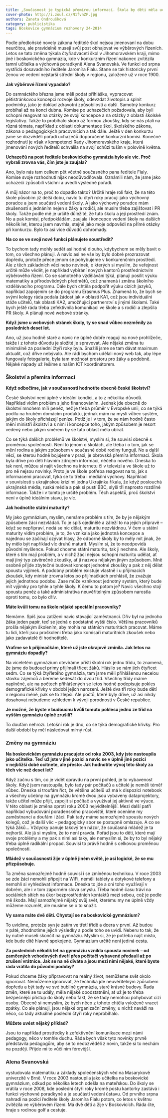 ```yaml
---
title: „Současnost je typická přemírou informací. Škola by děti měla učit, co s nimi,“ říká budoucí ředitelka gymnázia Alena Svanovská 
cover-photo: http://i.zoul.cz/N1fvnZF.jpg
authors: Žaneta Ondroušková
category: publicistika
tags: Boskovice gymnázium rozhovory 24-2014 
---
```


Podle předloňské novely zákona ředitelé škol nejsou jmenovaní na dobu neurčitou, ale pravidelně musejí svůj post obhajovat ve výběrových řízeních. Letos se tato změna týkala čtyřiadvaceti škol v Jihomoravském kraji, mimo jiné i boskovického gymnázia, kde v konkurzním řízení nakonec zvítězila tamní učitelka a výchovná poradkyně Alena Svanovská. Ve funkci od srpna vystřídá dosavadního ředitele Jaromíra Fialu. Stane se tak historicky první ženou ve vedení nejstarší střední školy v regionu, založené už v roce 1900.

**Jak výběrové řízení vypadalo?**

Do osmnáctého března jsme měli podat přihlášku, vypracovat pětistránkovou koncepci rozvoje školy, odevzdat životopis a splnit podmínky, jako je doklad zdravotní způsobilosti a další. Samotný konkurz probíhal až na konci dubna. Komise po uchazečích požadovala, aby byli schopni reagovat na otázky ze svojí koncepce a na otázky z oblasti školské legislativy. Takže to probíhalo skoro až formou zkoušky, kdy se nás ptali na různá témata, například z oblasti dokumentace škol, školského zákona, zákona o pedagogických pracovnících a tak dále. Ještě v den konkurzu jsme se dozvěděli pořadí uchazečů doporučené konkurzní komisí. Konečné rozhodnutí je však v kompetenci Rady Jihomoravského kraje, která jmenování nových ředitelů schválila na svojí schůzi tuším v polovině května.

**Uchazečů na post ředitele boskovického gymnázia bylo ale víc. Proč vybrali zrovna vás, čím jste je zaujala?**

Ano, bylo nás tam celkem pět včetně současného pana ředitele Fialy. Komise svoje rozhodnutí nijak neodůvodňovala. Oznámili nám, že jsme jako uchazeči způsobilí všichni a uvedli výsledné pořadí.

A můj názor na to, proč to dopadlo takto? Určitě hraje roli fakt, že na této škole působím již delší dobu, navíc tu čtyři roky pracuji jako výchovný poradce a jsem součástí vedení školy. A jako výchovný poradce mám zkušenosti s jednáním nejen s žáky a rodiči, ale musím třeba zajišťovat i PR školy. Takže podle mě je určitě důležité, že tuto školu a její prostředí znám. No a pak komisi, předpokládám, zaujala i koncepce vedení školy na dalších několik let, kterou jsem navrhla, stejně jako moje odpovědi na přímé otázky při konkurzu. Bylo to asi více důvodů dohromady. 

**Na co se ve svojí nové funkci plánujete soustředit?**

To bychom tady mohly sedět asi hodně dlouho, kdybychom se měly bavit o tom, co všechno plánuji. A navíc asi ne vše by bylo dobré prozrazovat dopředu, protože přece jenom se pohybujeme v konkurenčním prostředí. Ale z těch základních věcí nebo novinek, o kterých si myslím, že veřejnost určitě může vědět, je například vybírání nových kantorů prostřednictvím výběrového řízení. Co se samotného vzdělávání týká, plánuji posílit výuku matematiky a přírodovědných předmětů, což znamená i změnu školního vzdělávacího programu. Dále bych chtěla podpořit výuku cizích jazyků, například zapojením se do programu Erasmus Plus. Znamená to, že bych se svými kolegy ráda podala žádost jak v oblasti KA1, což jsou individuální stáže učitelů, tak oblasti KA2, umožňující partnerství s jinými školami. Také bych ještě ráda třeba zefektivnila komunikaci ve škole a s rodiči a zlepšila PR školy. A plánuji nové webové stránky.

**Když jsme u webových stránek školy, ty se snad vůbec nezměnily za posledních deset let.**

Ano, už jsou hodně staré a navíc ne úplně dobře reagují na nové prohlížeče, takže i z tohoto důvodu je složité je spravovat. Ale nějaká změna tu minimálně za poslední čtyři roky byla. Snažili jsme se tam dávat maximum aktualit, což dříve nebývalo. Ale rádi bychom udělali nový web tak, aby lépe fungovaly fotogalerie, byla tam možnost prostoru pro žáky a podobně. Nějaké nápady už řešíme s naším ICT koordinátorem.

### Školství a přemíra informací

**Když odbočíme, jak v současnosti hodnotíte obecně české školství?**

České školství není úplně v ideální kondici, a to z několika důvodů. Například vidím problém s jeho financováním. Jednak jde obecně do školství mnohem míň peněz, než je třeba průměr v Evropské unii, co se týká podílu na hrubém domácím produktu, jednak mám na mysli vůbec systém, jakým do školy přicházejí peníze. Potíž je i v tom, že se nám hodně často mění ministři školství a s nimi i koncepce toho, jakým způsobem je resort vedený nebo jakým směrem by se tato oblast měla ubírat. 

Co se týká dalších problémů ve školství, myslím si, že souvisí obecně s proměnou společnosti. Není to jenom o školách, ale třeba i o tom, jak se mění rodina a jakým způsobem v současné době rodiny fungují. No a další věcí, se kterou hodně bojujeme v praxi, je obrovská přemíra informací. Škola byla dříve pro děti hlavním zdrojem informací, něčeho nového. Dneska to tak není, můžou si najít všechno na internetu či v televizi a ve škole už to pro ně nejsou novinky. Proto je ve škole potřeba reagovat na to, jak s informacemi pracovat, týká se to třeba i mediální výchovy. Například v souvislosti s ukrajinskou krizí mi jedna Ukrajinka říkala, že když poslouchá ukrajinská média, ruská média a pak si pustí BBC, slyší tři naprosto rozdílné informace. Takže i v tomto je určitě problém. Těch aspektů, proč školství není v úplně ideálním stavu, je víc.

**Jak hodnotíte státní maturity?**

My jako gymnázium, myslím, nemáme problém s tím, že by je nějakým způsobem žáci nezvládali. To je spíš ojedinělé a záleží to na jejich přípravě – když se nepřipraví, nedá se nic dělat, maturitu nezvládnou. V čem u státní maturity vidím problém, je to, že vznikala jako jednotná koncepce a najednou se začínají ozývat hlasy, že odborné školy by to měly mít jinak, že by mělo být například víc druhů maturit. Myslím si, že to neodpovídá původní myšlence. Pokud chceme státní maturitu, tak ji nechme. Ale školy, které s tím mají problém, a v nichž žáci nejsou schopni maturitu udělat, ať mají jiný typ závěrečné zkoušky, ať ji nazvou nějakým jiným způsobem. Mně osobně přijde zbytečné budovat koncept jednotné zkoušky a pak z něj dělat spoustu výjimek. A podobný problém existuje vlastně i u přijímacích zkoušek, kdy ministr zrovna letos po přijímačkách prohlásil, že zvažuje jejich jednotnou podobu. Zase může vzniknout jednotný systém, který bude mít výjimky pro tyhle a tyhle školy. K čemu to potom je? Navíc všechno stojí spoustu peněz a také administrativa neuvěřitelným způsobem narostla oproti tomu, co bylo dřív.

**Máte kvůli tomu na škole nějaké speciální pracovníky?**

Nemáme. Spíš jsou zatíženi navíc stávající zaměstnanci. Dřív byl na jednoho žáka jeden papír, teď se jedná o podstatně vyšší číslo. Většina pracovníků prošla nějakým školením, aby mohla na státních maturitách pracovat. Máme tu lidi, kteří jsou proškoleni třeba jako komisaři maturitních zkoušek nebo jako zadavatelé či hodnotitelé.

**Vraťme se k přijímačkám, které už jste okrajově zmínila. Jak letos na gymnáziu dopadly?**

Na víceletém gymnázium otevíráme příští školní rok jednu třídu, to znamená, že jsme do budoucí primy přijímali třicet žáků. Hlásilo se nám jich čtyřicet sedm. Co se týká čtyřletého gymnázia, tam jsme měli přihlášenou necelou stovku zájemců a bereme šedesát do dvou tříd. Všechny třídy máme naplněné, ale na počtech přihlášených se letos hodně podepisuje pokles demografické křivky v období jejich narození. Ještě dva tři roky bude dětí v regionu méně, pak se to zlepší. Ale počtů, které byly dříve, už asi nikdy dosahovat nebudeme vzhledem k vývoji porodnosti v České republice.

**Je možné, že byste v budoucnu kvůli tomuto poklesu jednu ze tříd na vyšším gymnáziu úplně zrušili?**

To doufám nehrozí. Letošní rok je dno, co se týká demografické křivky. Pro další období by měl následovat mírný růst. 

### Změny na gymnáziu

**Na boskovickém gymnáziu pracujete od roku 2003, kdy jste nastoupila jako učitelka. Teď už jste v jiné pozici a navíc se v úplně jiné pozici v nejbližší době ocitnete, ale přesto: Jak hodnotíte vývoj této školy za těch víc než deset let?**

Když začnu s tím, co je vidět opravdu na první pohled, je to vybavenost školy. Když jsem nastoupila, bylo tady pár počítačů a učitelé je neměli téměř vůbec. Dneska si troufám říct, že většina učitelů už má k dispozici notebook a všechny učebny na gymnáziu kromě dvou jsou vybaveny dataprojektory, takže učitel může přijít, zapojit si počítač a využívat jej aktivně ve výuce. V této oblasti je změna oproti roku 2003 nejviditelnější. Mezi další patří například vybudování poradenského pracoviště, které oceníme my zaměstnanci a doufám i žáci. Pak tady máme samozřejmě spoustu nových kolegů, což je další věc – pedagogický sbor se postupně omlazuje. A co se týká žáků… Vždycky panuje takový ten názor, že současná mládež je ta nejhorší. Ale já si myslím, že to není pravda. Pořád jsou to děti, které mají svoje problémy a my pak s nimi asi taky, ale nemyslím si, že by to byl nějaký třeba úplně radikální propad. Souvisí to právě hodně s celkovou proměnou společnosti.

**Mládež v současnosti žije v úplně jiném světě, je asi logické, že se mu přizpůsobuje.**

Ta změna samozřejmě hodně souvisí i se zmíněnou technikou. V roce 2003 se zde žáci nemohli připojit na WiFi, neměli tablety a dotykové telefony a nemohli si vyhledávat informace. Dneska to jde a oni toho využívají v dobrém, ale i v tom záporném slova smyslu. Třeba hodně času tráví na sociálních sítích na úkor bezprostředních kontaktů mezi sebou, což je podle mě škoda. Mají samozřejmě nějaký svůj svět, kterému my ne úplně vždy můžeme rozumět, ale musíme se o to snažit.

**Vy sama máte dvě děti. Chystají se na boskovické gymnázium?**

To uvidíme, protože syn je zatím ve třetí třídě a dcera v první. Až budou v páté, zhodnotíme jejich výsledky a podle toho se uvidí. Neberu to tak, že by nutně museli skončit na gymnáziu. Myslím si, že je potřeba najít místo, kde bude dítě hlavně spokojené. Gymnázium určitě není jediná cesta.

**Za posledních několik let na gymnáziu vznikla spousta novinek – od zamčených vchodových dveří přes počítači vybavené předaulí až po zrušení vrátnice. Jak se na ně díváte a jsou mezi nimi nějaké, které byste ráda vrátila do původní podoby?**

Pokud chceme žáky připravovat na reálný život, nemůžeme svět okolo ignorovat. Nemůžeme ignorovat, že technika jde neuvěřitelným způsobem dopředu a být tady ve své bublině gymnázia, staré krásné budovy. Řada změn, které se tu udály, měla nějaké opodstatnění, ať už je to třeba bezpečnější přístup do školy nebo fakt, že se tady nemohou pohybovat cizí osoby. Obecně si nemyslím, že bych něco z tohoto chtěla vyloženě vracet zpátky. Co ale plánuji, jsou nějaké organizační změny, u nichž naváži na něco, co tady aktuálně poslední čtyři roky neprobíhalo.

**Můžete uvést nějaký příklad?**

Jsou to například prostředky k zefektivnění komunikace mezi námi pedagogy, něco v tomhle duchu. Ráda bych však tyto novinky prvně představila pedagogům, aby se to nedozvěděli z novin, takže si to nechám na později. Přijde mi to vůči nim férovější.

### Alena Svanovská

vystudovala matematiku a základy společenských věd na Masarykově univerzitě v Brně. V roce 2003 nastoupila jako učitelka na boskovické gymnázium, odkud po několika letech odešla na mateřskou. Do školy se vrátila v roce 2008, kde poslední čtyři roky kromě postu kantorky zastává i funkci výchovné poradkyně a je součástí vedení ústavu. Od prvního srpna nahradí na pozici ředitele školy Jaromíra Fialu potom, co letos v květnu zvítězila ve výběrovém řízení. Má dvě děti a žije v Boskovicích. Ráda čte, hraje s rodinou golf a cestuje.